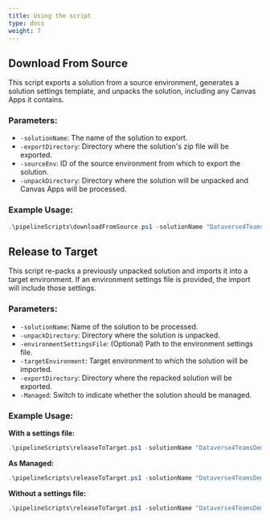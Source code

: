```yaml
---
title: Using the script
type: docs
weight: 7
---
```



## Download From Source

This script exports a solution from a source environment, generates a solution settings template, and unpacks the solution, including any Canvas Apps it contains.

### Parameters:

- `-solutionName`: The name of the solution to export.
- `-exportDirectory`: Directory where the solution's zip file will be exported.
- `-sourceEnv`: ID of the source environment from which to export the solution.
- `-unpackDirectory`: Directory where the solution will be unpacked and Canvas Apps will be processed.

### Example Usage:

```powershell
.\pipelineScripts\downloadFromSource.ps1 -solutionName "Dataverse4TeamsDemo" -exportDirectory ".\demo\dataverse4TeamsDemo" -sourceEnv "1838fca4-6258-e6b8-a710-60838df81aa3" -unpackDirectory ".\demo\dataverse4TeamsDemo\unpacked"
```


## Release to Target

This script re-packs a previously unpacked solution and imports it into a target environment. If an environment settings file is provided, the import will include those settings.

### Parameters:

- `-solutionName`: Name of the solution to be processed.
- `-unpackDirectory`: Directory where the solution is unpacked.
- `-environmentSettingsFile`: (Optional) Path to the environment settings file.
- `-targetEnvironment`: Target environment to which the solution will be imported.
- `-exportDirectory`: Directory where the repacked solution will be exported.
- `-Managed`: Switch to indicate whether the solution should be managed.

### Example Usage:

**With a settings file:**

```powershell
.\pipelineScripts\releaseToTarget.ps1 -solutionName "Dataverse4TeamsDemo" -unpackDirectory ".\demo\dataverse4TeamsDemo\unpacked" -exportDirectory ".\demo\dataverse4TeamsDemo" -environmentSettingsFile ".\demo\settings.json" -targetEnvironment "5fc7b0a0-dc6e-e682-8886-bad6dac246a7"
```

**As Managed:**

```powershell
.\pipelineScripts\releaseToTarget.ps1 -solutionName "Dataverse4TeamsDemo" -unpackDirectory ".\demo\dataverse4TeamsDemo\unpacked" -exportDirectory ".\demo\dataverse4TeamsDemo" -environmentSettingsFile ".\demo\settings.json" -targetEnvironment "5fc7b0a0-dc6e-e682-8886-bad6dac246a7" -managed
```

**Without a settings file:**

```powershell
.\pipelineScripts\releaseToTarget.ps1 -solutionName "Dataverse4TeamsDemo" -unpackDirectory ".\demo\dataverse4TeamsDemo\unpacked" -exportDirectory ".\demo\dataverse4TeamsDemo" -targetEnvironment "5fc7b0a0-dc6e-e682-8886-bad6dac246a7"
```